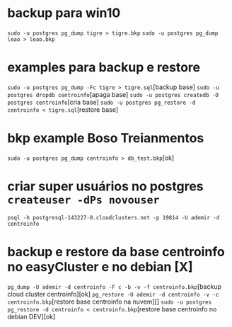 # backup para win10
`sudo -u postgres pg_dump tigre > tigre.bkp`
`sudo -u postgres pg_dump leao > leao.bkp`

# examples para backup e restore
`sudo -u postgres pg_dump -Fc tigre > tigre.sql`[backup base]
`sudo -u postgres dropdb centroinfo`[apaga base]
`sudo -u postgres createdb -O postgres centroinfo`[cria base]
`sudo -u postgres pg_restore -d centroinfo < tigre.sql`[restore base]


# bkp example Boso Treianmentos
`sudo -u postgres pg_dump centroinfo > db_test.bkp`[ok]

# criar super usuários no postgres `createuser -dPs novouser`

`psql -h postgresql-143227-0.cloudclusters.net -p 19814 -U ademir -d centroinfo`

# backup e restore da base centroinfo no easyCluster e no debian [X]
`pg_dump -U ademir -d centroinfo -F c -b -v -f centroinfo.bkp`[backup cloud cluster centroinfo][ok] 
`pg_restore -U ademir -d centroinfo -v -c centroinfo.bkp`[restore base centroinfo na nuvem][]
`sudo -u postgres pg_restore -d centroinfo < centroinfo.bkp`[restore base centroinfo no debian DEV][ok]

